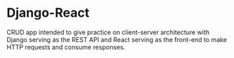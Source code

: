 # Django-React
CRUD app intended to give practice on client-server architecture with Django serving as the REST API 
and React serving as the front-end to make HTTP requests and consume responses.
